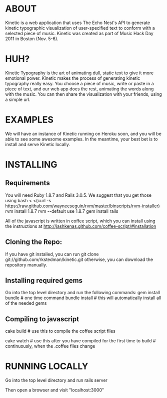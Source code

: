 ABOUT
=====

Kinetic is a web application that uses The Echo Nest's API to generate kinetic
typographic visualization of user-specified text to conform with a selected
piece of music. Kinetic was created as part of Music Hack Day 2011 in Boston
(Nov. 5-6).

HUH?
====

Kinetic Typography is the art of animating dull, static text to give it more
emotional power. Kinetic makes the process of generating kinetic typography
really easy. You choose a piece of music, write or paste in a piece of text,
and our web app does the rest, animating the words along with the music. You
can then share the visualization with your friends, using a simple url.

EXAMPLES
========
We will have an instance of Kinetic running on Heroku soon, and you will be
able to see some awesome examples. In the meantime, your best bet is to install
and serve Kinetic locally.

INSTALLING
==========

Requirements
-------------
You will need Ruby 1.8.7 and Rails 3.0.5. We suggest that you get those using
    bash < <(curl -s https://raw.github.com/wayneeseguin/rvm/master/binscripts/rvm-installer)
    rvm install 1.8.7
    rvm --default use 1.8.7
    gem install rails

All of the javascript is written in coffee script, which you can install using
the instructions at http://jashkenas.github.com/coffee-script/#installation

Cloning the Repo:
-----------------
If you have git installed, you can run
    git clone git://github.com/rkstedman/kinetic.git
otherwise, you can download the repository manually.

Installing required gems
-------------------------
Go into the top level directory and run the following commands:
    gem install bundle # one time command
    bundle install # this will automatically install all of the needed gems

Compiling to javascript
-----------------------
cake build # use this to compile the coffee script files

cake watch # use this after you have compiled for the first time to build
           # continuously, when the .coffee files change

RUNNING LOCALLY
================
Go into the top level directory and run
    rails server

Then open a browser and visit "localhost:3000"